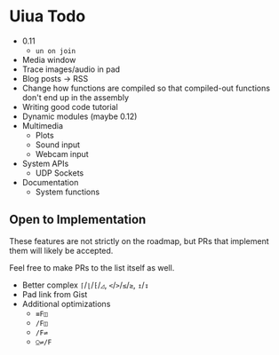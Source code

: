 # Uiua Todo

- 0.11
  - `un on join`
- Media window
- Trace images/audio in pad
- Blog posts -> RSS
- Change how functions are compiled so that compiled-out functions don't end up in the assembly
- Writing good code tutorial
- Dynamic modules (maybe 0.12)
- Multimedia
  - Plots
  - Sound input
  - Webcam input
- System APIs
  - UDP Sockets
- Documentation
  - System functions

## Open to Implementation

These features are not strictly on the roadmap, but PRs that implement them will likely be accepted.

Feel free to make PRs to the list itself as well.

- Better complex `⌈`/`⌊`/`⁅`/`◿`, `<`/`>`/`≤`/`≥`, `↥`/`↧`
- Pad link from Gist
- Additional optimizations
  - `≡F◫`
  - `/F◫`
  - `/F⇌`
  - `⍜⇌/F`
